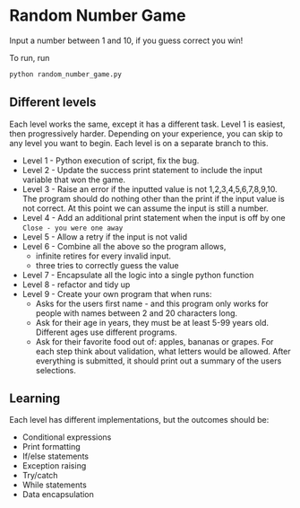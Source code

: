 # Random Number Game

Input a number between 1 and 10, if you guess correct you win!

To run, run 
```sh
python random_number_game.py
```

## Different levels
Each level works the same, except it has a different task.
Level 1 is easiest, then progressively harder.
Depending on your experience, you can skip to any level you want to begin.
Each level is on a separate branch to this.



* Level 1 - Python execution of script, fix the bug.
* Level 2 - Update the success print statement to include the input variable that won the game.
* Level 3 - Raise an error if the inputted value is not 1,2,3,4,5,6,7,8,9,10. The program should do nothing other than the print if the input value is not correct. At this point we can assume the input is still a number.
* Level 4 - Add an additional print statement when the input is off by one
    `Close - you were one away`
* Level 5 - Allow a retry if the input is not valid
* Level 6 - Combine all the above so the program allows, 
    * infinite retires for every invalid input.
    * three tries to correctly guess the value
* Level 7 - Encapsulate all the logic into a single python function
* Level 8 - refactor and tidy up
* Level 9 - Create your own program that when runs:
    * Asks for the users first name - and this program only works for people with names between 2 and 20 characters long.
    * Ask for their age in years, they must be at least 5-99 years old. Different ages use different programs.
    * Ask for their favorite food out of: apples, bananas or grapes.
    For each step think about validation, what letters would be allowed.
    After everything is submitted, it should print out a summary of the users selections.



## Learning
Each level has different implementations, but the outcomes should be:
* Conditional expressions
* Print formatting
* If/else statements
* Exception raising
* Try/catch
* While statements
* Data encapsulation